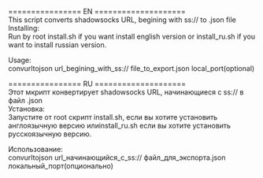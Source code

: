 ================  EN  ====================   
This script converts shadowsocks URL, begining with ss:// to .json file   
Installing:   
Run by root install.sh if you want install english version or install_ru.sh if you want to install russian version.   
    
Usage:   
convurltojson url_begining_with_ss:// file_to_export.json local_port(optional)      
       
================  RU  ====================   
Этот мкрипт конвертирует shadowsocks URL, начинающиеся с ss:// в файл .json   
Установка:   
Запустите от root скрипт install.sh, если вы хотите установить англоязычную версию илиinstall_ru.sh если вы хотите установить русскоязычную версию.   
    
Использование:   
convurltojson url_начинающийся_с_ss:// файл_для_экспорта.json локальный_порт(опционально)   


